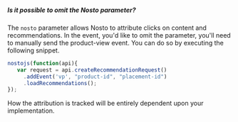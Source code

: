 ##### Is it possible to omit the Nosto parameter?

The `nosto` parameter allows Nosto to attribute clicks on content and recommendations. In the event, you'd like to omit the parameter, you'll need to manually send the product-view event. You can do so by executing the following snippet.

```js
nostojs(function(api){
   var request = api.createRecommendationRequest()
     .addEvent('vp', "product-id", "placement-id")
     .loadRecommendations();
});
```

How the attribution is tracked will be entirely dependent upon your implementation. 
